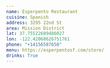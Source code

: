 ```yaml
---
name: Esperpento Restaurant
cuisine: Spanish
address: 3295 22nd St
area: Mission District
lat: 37.75522609486027
lon: -122.42068626751761
phone: "+14156587650"
menu: https://esperpentosf.com/store/
drinks: True
---
```

